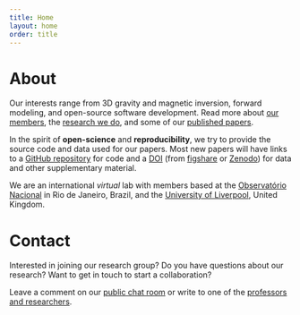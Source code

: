 ```yaml
---
title: Home
layout: home
order: title
---
```


# About

Our interests range from 3D gravity and magnetic inversion, forward modeling,
and open-source software development.
Read more about [our members](/people),
the [research we do](/research),
and some of our [published papers](/papers).

In the spirit of **open-science** and **reproducibility**,
we try to provide the source code and data used for our papers.
Most new papers will have links to a
[GitHub repository](http://github.com/pinga-lab)
for code and a [DOI](http://en.wikipedia.org/wiki/Digital_object_identifier)
(from [figshare](http://figshare.com/) or [Zenodo](https://zenodo.org/))
for data and other supplementary material.

We are an international *virtual* lab with members based at the
[Observatório Nacional](http://www.on.br/) in Rio de Janeiro, Brazil,
and the
[University of Liverpool](https://www.liverpool.ac.uk/earth-ocean-and-ecological-sciences/), United Kingdom.

# Contact

Interested in joining our research group?
Do you have questions about our research?
Want to get in touch to start a collaboration?

Leave a comment on our [public chat room](https://gitter.im/pinga-lab/contact)
or write to one of the [professors and researchers](/people).

